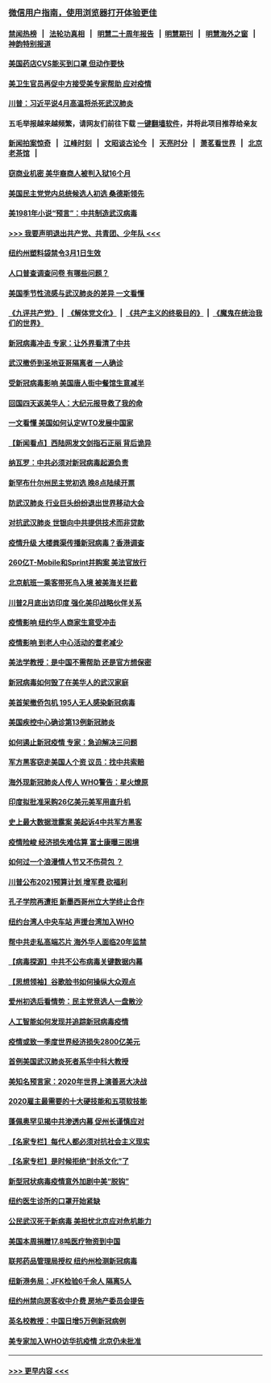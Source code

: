 ### [微信用户指南，使用浏览器打开体验更佳](https://github.com/gfw-breaker/banned-news1/blob/master/indexes/wechat-guide.md?t=0)
#### [禁闻热榜](热点新闻.md?t=0)  &nbsp;&nbsp;|&nbsp;&nbsp; [法轮功真相](https://github.com/gfw-breaker/truth/blob/master/README.md?t=0) &nbsp;&nbsp;|&nbsp;&nbsp; [明慧二十周年报告](https://github.com/gfw-breaker/mh-reports/blob/master/README.md?t=0) &nbsp;&nbsp;|&nbsp;&nbsp;[明慧期刊](https://github.com/gfw-breaker/mh-qikan) &nbsp;&nbsp;|&nbsp;&nbsp; [明慧海外之窗](https://github.com/gfw-breaker/mh-news/blob/master/README.md?t=0) &nbsp;&nbsp;|&nbsp;&nbsp; [神韵特别报道](https://github.com/gfw-breaker/mh-news/blob/master/shenyun.md?t=0)
#### [美国药店CVS能买到口罩 但动作要快](../pages/nsc412/n11862438.md?t=02130033) 
#### [美卫生官员再促中方接受美专家帮助 应对疫情](../pages/nsc412/n11864043.md?t=02130033) 
#### [川普：习近平说4月高温将杀死武汉肺炎](../pages/nsc412/n11860814.md?t=02130033) 
#### 五毛举报越来越频繁，请网友们前往下载 [一键翻墙软件](https://github.com/gfw-breaker/ssr-accounts)，并将此项目推荐给亲友
#### [新闻拍案惊奇](https://github.com/gfw-breaker/banned-news1/blob/master/pages/link4.md) &nbsp;&nbsp;|&nbsp;&nbsp; [江峰时刻](https://github.com/gfw-breaker/banned-news1/blob/master/pages/link4.md) &nbsp;&nbsp;|&nbsp;&nbsp; [文昭谈古论今](https://github.com/gfw-breaker/banned-news1/blob/master/pages/link4.md) &nbsp;&nbsp;|&nbsp;&nbsp; [天亮时分](https://github.com/gfw-breaker/banned-news1/blob/master/pages/link4.md) &nbsp;&nbsp;|&nbsp;&nbsp; [萧茗看世界](https://github.com/gfw-breaker/banned-news1/blob/master/pages/link4.md) &nbsp;&nbsp;|&nbsp;&nbsp; [北京老茶馆](https://github.com/gfw-breaker/banned-news1/blob/master/pages/link4.md) &nbsp;&nbsp;|&nbsp;&nbsp; 
#### [窃商业机密 美华裔商人被判入狱16个月](../pages/nsc412/n11863911.md?t=02130033) 
#### [美国民主党党内总统候选人初选 桑德斯领先](../pages/nsc412/n11863475.md?t=02130033) 
#### [美1981年小说“预言”：中共制造武汉病毒](../pages/nsc412/n11863306.md?t=02130033) 
#### [>>> 我要声明退出共产党、共青团、少年队 <<<](https://github.com/begood0513/goodnews/blob/master/quit/letter.md) 
#### [纽约州塑料袋禁令3月1日生效](../pages/nsc412/n11862832.md?t=02130033) 
#### [人口普查调查问卷  有哪些问题？](../pages/nsc412/n11862808.md?t=02130033) 
#### [美国季节性流感与武汉肺炎的差异 一文看懂](../pages/nsc412/n11862428.md?t=02130033) 
#### [《九评共产党》](https://github.com/begood0513/9ping.md/blob/master/README.md) &nbsp;|&nbsp; [《解体党文化》](../../../../jtdwh.md/blob/master/README.md)  &nbsp;|&nbsp; [《共产主义的终极目的》](../../../../gczydzjmd.md/blob/master/README.md) &nbsp;|&nbsp; [《魔鬼在统治我们的世界》](../../../../mgztzwmdsj.md/blob/master/README.md) 
#### [新冠病毒冲击 专家：让外界看清了中共](../pages/nsc412/n11862280.md?t=02130033) 
#### [武汉撤侨到圣地亚哥隔离者 一人确诊](../pages/nsc412/n11862460.md?t=02130033) 
#### [受新冠病毒影响 美国唐人街中餐馆生意减半](../pages/nsc412/n11861940.md?t=02130033) 
#### [回国四天返美华人：大纪元报导救了我的命](../pages/nsc412/n11862181.md?t=02130033) 
#### [一文看懂 美国如何认定WTO发展中国家](../pages/nsc412/n11862051.md?t=02130033) 
#### [【新闻看点】西陆网发文剑指石正丽 背后诡异](../pages/nsc412/n11861792.md?t=02130033) 
#### [纳瓦罗：中共必须对新冠病毒起源负责](../pages/nsc412/n11861810.md?t=02130033) 
#### [新罕布什尔州民主党初选 晚8点陆续开票](../pages/nsc412/n11861872.md?t=02130033) 
#### [防武汉肺炎 行业巨头纷纷退出世界移动大会](../pages/nsc412/n11861795.md?t=02130033) 
#### [对抗武汉肺炎 世银向中共提供技术而非贷款](../pages/nsc412/n11861652.md?t=02130033) 
#### [疫情升级 大楼粪渠传播新冠病毒？香港调查](../pages/nsc412/n11861556.md?t=02130033) 
#### [260亿T-Mobile和Sprint并购案 美法官放行](../pages/nsc412/n11861511.md?t=02130033) 
#### [北京航班一乘客带死鸟入境 被美海关拦截](../pages/nsc412/n11861317.md?t=02130033) 
#### [川普2月底出访印度 强化美印战略伙伴关系](../pages/nsc412/n11860557.md?t=02130033) 
#### [疫情影响  纽约华人商家生意受冲击](../pages/nsc412/n11860284.md?t=02130033) 
#### [疫情影响  到老人中心活动的耆老减少](../pages/nsc412/n11860199.md?t=02130033) 
#### [美法学教授：是中国不需帮助 还是官方想保密](../pages/nsc412/n11859492.md?t=02130033) 
#### [新冠病毒如何毁了在美华人的武汉家庭](../pages/nsc412/n11859524.md?t=02130033) 
#### [美首架撤侨包机 195人无人感染新冠病毒](../pages/nsc412/n11859908.md?t=02130033) 
#### [美国疾控中心确诊第13例新冠肺炎](../pages/nsc412/n11859966.md?t=02130033) 
#### [如何遏止新冠疫情 专家：急迫解决三问题](../pages/nsc412/n11859685.md?t=02130033) 
#### [军方黑客窃走美国人个资 议员：找中共索赔](../pages/nsc412/n11859371.md?t=02130033) 
#### [海外现新冠肺炎人传人 WHO警告：星火燎原](../pages/nsc412/n11859252.md?t=02130033) 
#### [印度拟批准采购26亿美元美军用直升机](../pages/nsc412/n11859143.md?t=02130033) 
#### [史上最大数据泄露案 美起诉4中共军方黑客](../pages/nsc412/n11859115.md?t=02130033) 
#### [疫情险峻 经济损失难估算 富士康曝三困境](../pages/nsc412/n11859120.md?t=02130033) 
#### [如何过一个浪漫情人节又不伤荷包 ？](../pages/nsc412/n11858969.md?t=02130033) 
#### [川普公布2021预算计划 增军费 砍福利](../pages/nsc412/n11859012.md?t=02130033) 
#### [孔子学院再遭拒 新墨西哥州立大学终止合作](../pages/nsc412/n11858661.md?t=02130033) 
#### [纽约台湾人中央车站  声援台湾加入WHO](../pages/nsc412/n11857757.md?t=02130033) 
#### [帮中共走私高端芯片 海外华人面临20年监禁](../pages/nsc412/n11855016.md?t=02130033) 
#### [【病毒探源】中共不公布病毒关键数据内幕](../pages/nsc412/n11856584.md?t=02130033) 
#### [【思想领袖】谷歌脸书如何操纵大众观点](../pages/nsc412/n11680874.md?t=02130033) 
#### [爱州初选后看情势：民主党竞选人一盘散沙](../pages/nsc412/n11856557.md?t=02130033) 
#### [人工智能如何发现并追踪新冠病毒疫情](../pages/nsc412/n11856398.md?t=02130033) 
#### [疫情或致一季度世界经济损失2800亿美元](../pages/nsc412/n11855639.md?t=02130033) 
#### [首例美国武汉肺炎死者系华中科大教授](../pages/nsc412/n11855500.md?t=02130033) 
#### [美知名预言家：2020年世界上演善恶大决战](../pages/nsc412/n11855418.md?t=02130033) 
#### [2020雇主最需要的十大硬技能和五项软技能](../pages/nsc412/n11850953.md?t=02130033) 
#### [蓬佩奥罕见揭中共渗透内幕 促州长谨慎应对](../pages/nsc412/n11854685.md?t=02130033) 
#### [【名家专栏】每代人都必须对抗社会主义现实](../pages/nsc412/n11831412.md?t=02130033) 
#### [【名家专栏】是时候拒绝“封杀文化”了](../pages/nsc412/n11814093.md?t=02130033) 
#### [新型冠状病毒疫情意外加剧中美“脱钩”](../pages/nsc412/n11854475.md?t=02130033) 
#### [纽约医生诊所的口罩开始紧缺](../pages/nsc412/n11853364.md?t=02130033) 
#### [公民武汉死于新病毒 美担忧北京应对危机能力](../pages/nsc412/n11854331.md?t=02130033) 
#### [美国本周捐赠17.8吨医疗物资到中国](../pages/nsc412/n11854269.md?t=02130033) 
#### [联邦药品管理局授权  纽约州检测新冠病毒](../pages/nsc412/n11853371.md?t=02130033) 
#### [纽新港务局：JFK检验6千余人  隔离5人](../pages/nsc412/n11853366.md?t=02130033) 
#### [纽约州禁向房客收中介费  房地产委员会提告](../pages/nsc412/n11853360.md?t=02130033) 
#### [英名校教授：中国日增5万例新冠病例](../pages/nsc412/n11854174.md?t=02130033) 
#### [美专家加入WHO访华抗疫情 北京仍未批准](../pages/nsc412/n11854043.md?t=02130033) 

----
#### [ >>> 更早内容 <<< ](../indexes/nsc412-earlier.md)

